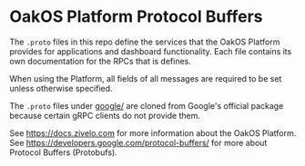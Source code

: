 # OakOS Platform Protocol Buffers

The `.proto` files in this repo define the services that the OakOS
Platform provides for applications and dashboard functionality. Each
file contains its own documentation for the RPCs that is defines.

When using the Platform, all fields of all messages are required to be
set unless otherwise specified.

The `.proto` files under [google/](google/) are cloned from Google's
official package because certain gRPC clients do not provide them.

See https://docs.zivelo.com for more information about the OakOS
Platform. See https://developers.google.com/protocol-buffers/ for more
about Protocol Buffers (Protobufs).
